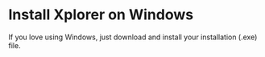 # Install Xplorer on Windows

If you love using Windows, just download and install your installation (.exe) file.
